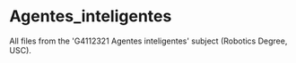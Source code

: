 # Agentes_inteligentes
All files from the 'G4112321 Agentes inteligentes' subject (Robotics Degree, USC).
